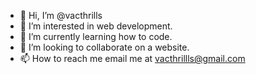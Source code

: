 - 👋 Hi, I’m @vacthrills
- 👀 I’m interested in web development.
- 🌱 I’m currently learning how to code.
- 💞️ I’m looking to collaborate on a website.
- 📫 How to reach me email me at vacthrillls@gmail.com

<!---
vacthrills/vacthrills is a ✨ special ✨ repository because its `README.md` (this file) appears on your GitHub profile.
You can click the Preview link to take a look at your changes.
--->
